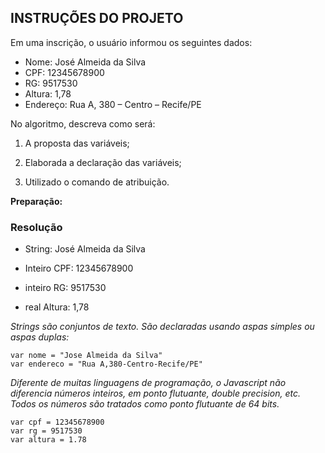 ## **INSTRUÇÕES DO PROJETO**



Em uma inscrição, o usuário informou os seguintes dados:

- Nome: José Almeida da Silva
- CPF: 12345678900
- RG: 9517530
- Altura: 1,78
- Endereço: Rua A, 380 – Centro – Recife/PE

No algoritmo, descreva como será:
1. A proposta das variáveis;

2. Elaborada a declaração das variáveis;

3. Utilizado o comando de atribuição.

   

**Preparação:**

<!--Atividade feita com base no conteudo em video softex-->



### Resolução

<!-- Tomarei como base a declaração de variáveis em JavaScript-->

* String: José Almeida da Silva

* Inteiro CPF: 12345678900

* inteiro RG: 9517530

* real Altura: 1,78

  

*Strings são  conjuntos de texto. São declaradas usando aspas simples ou aspas duplas:*

	var nome = "Jose Almeida da Silva"
	var endereco = "Rua A,380-Centro-Recife/PE"

*Diferente de muitas linguagens de programação, o Javascript não diferencia números inteiros, em ponto flutuante, double precision, etc. Todos os números são tratados como ponto flutuante de 64 bits.*

	var cpf = 12345678900
	var rg = 9517530
	var altura = 1.78


